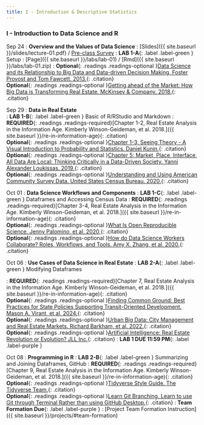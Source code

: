 ```yaml
---
title: I - Introduction & Descriptive Statistics
---
```


<h3 style="font-weight: bold;">I - Introduction to Data Science and R</h3>


Sep 24
: **Overview and the Values of Data Science**
  : [Slides]({{ site.baseurl }}/slides/lecture-01.pdf) / [Pre-class Survey](https://forms.gle/oRHQNRiwjcsaUbLQ7)
: **LAB 1-A**{: .label .label-green } Setup
  : [Page]({{ site.baseurl }}/labs/lab-01) / [Rmd]({{ site.baseurl }}/labs/lab-01.zip)
: **Optional**{: .readings .readings-optional }[Data Science and its Relationship to Big Data and Data-driven Decision Making. Foster Provost and Tom Fawcett. 2013.](https://www.liebertpub.com/doi/full/10.1089/big.2013.1508){: .citation} <br>
**Optional**{: .readings .readings-optional }[Getting ahead of the Market: How Big Data is Transforming Real Estate. McKinsey & Company. 2018.](https://www.mckinsey.com/~/media/McKinsey/Industries/Capital%20Projects%20and%20Infrastructure/Our%20Insights/Getting%20ahead%20of%20the%20market%20How%20big%20data%20is%20transforming%20real%20estate/Getting-ahead-of-the-market-How-big-data-is-transforming-real-estate.pdf){: .citation}


Sep 29
: **Data in Real Estate**  
: **LAB 1-B**{: .label .label-green } Basic of R/RStudio and Markdown 
: **REQUIRED**{: .readings .readings-required}[Chapter 1-2, Real Estate Analysis in the Information Age. Kimberly Winson-Geideman, et al. 2018.]({{ site.baseurl }}/re-in-information-age){: .citation}  <br>
**Optional**{: .readings .readings-optional }[Chapter 1-3, Seeing Theory - A Visual Introduction to Probability and Statistics. Daniel Kunin.](https://seeing-theory.brown.edu){: .citation}  <br>
**Optional**{: .readings .readings-optional }[Chapter 5: Market, Place, Interface, All Data Are Local: Thinking Critically in a Data-Driven Society. Yanni Alexander Loukissas. 2019.](https://direct.mit.edu/books/oa-monograph/4323/chapter-standard/181052/Market-Place-Interface){: .citation} <br>
**Optional**{: .readings .readings-optional }[Understanding and Using American Community Survey Data. United States Census Bureau. 2020.](https://www.census.gov/programs-surveys/acs/library/handbooks/general.html){: .citation} 

Oct 01
: **Data Science Workflows and Components**
: **LAB 1-C**{: .label .label-green } Dataframes and Accessing Census Data
: **REQUIRED**{: .readings .readings-required}[Chapter 3-4, Real Estate Analysis in the Information Age. Kimberly Winson-Geideman, et al. 2018.]({{ site.baseurl }}/re-in-information-age){: .citation}  <br>
**Optional**{: .readings .readings-optional }[What Is Open Reproducible Science. Jenny Palomino, et al. 2020,](https://earthdatascience.org/courses/intro-to-earth-data-science/open-reproducible-science/get-started-open-reproducible-science/){: .citation} <br>
**Optional**{: .readings .readings-optional }[How do Data Science Workers Collaborate? Roles, Workflows, and Tools. Amy X. Zhang, et al. 2020.](https://doi.org/10.1145/3392826){: .citation} 



Oct 06
: **Use Cases of Data Science in Real Estate**
: **LAB 2-A**{: .label .label-green } Modifying Dataframes
  <!--: [Page]({{ site.baseurl }}/labs/lab-02) / [Rmd]({{ site.baseurl }}/labs/lab-02.Rmd)-->
: **REQUIRED**{: .readings .readings-required}[Chapter 7, Real Estate Analysis in the Information Age. Kimberly Winson-Geideman, et al. 2018.]({{ site.baseurl }}/re-in-information-age){: .citation}  <br>
**Optional**{: .readings .readings-optional }[Finding Common Ground: Best Practices for State Policies Supporting Transit-Oriented Development. Mason A. Virant, et al. 2024.](https://wcrer.be.uw.edu/2024/03/22/tod-report-finding-common-ground/){: .citation} <br>
**Optional**{: .readings .readings-optional }[Urban Big Data: City Management and Real Estate Markets. Richard Barkham, et al. 2022.](){: .citation} <br>
**Optional**{: .readings .readings-optional }[Artificial Intelligence: Real Estate Revolution or Evolution? JLL Inc.](https://www.jll.com/en-us/insights/artificial-intelligence-and-its-implications-for-real-estate){: .citation} 
: **LAB 1 DUE 11:59 PM**{: .label .label-purple }

Oct 08
: **Programming in R**
: **LAB 2-B**{: .label .label-green } Summarizing and Joining Dataframes, GitHub
: **REQUIRED**{: .readings .readings-required}[Chapter 9, Real Estate Analysis in the Information Age. Kimberly Winson-Geideman, et al. 2018.]({{ site.baseurl }}/re-in-information-age){: .citation} <br>
**Optional**{: .readings .readings-optional }[Tidyverse Style Guide. The Tidyverse Team.](https://style.tidyverse.org){: .citation} <br>
**Optional**{: .readings .readings-optional }[Learn Git Branching. Learn to use Git through Terminal Rather than using GitHub Desktop.](https://learngitbranching.js.org){: .citation} 
: **Team Formation Due**{: .label .label-purple }
  : [Project Team Formation Instruction]({{ site.baseurl }}/projects/#team-formation)











